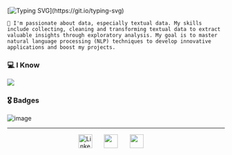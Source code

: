 [![Typing SVG](https://readme-typing-svg.herokuapp.com/?color=f75c7e&size=35&center=true&vCenter=true&width=1000&lines=Welcome+to+my+GitHub+👋;My+name+is+Thiago;Im+a+Data+Science+Student+!!;)](https://git.io/typing-svg)

`🔸 I'm passionate about data, especially textual data. My skills include collecting, cleaning and transforming textual data to extract valuable insights through exploratory analysis. My goal is to master natural language processing (NLP) techniques to develop innovative applications and boost my projects.`

  <h3>💻 I Know</h3>
  <a href="https://github.com/Mustasheep"><img src="https://go-skill-icons.vercel.app/api/icons?i=jupyter,r,py,numpy,pandas,matplotlib,seaborn,pytorch,sklearn,opencv,linux,git,mysql,postgresql,pbi,looker,figma,gcp,aws,azure" />
  </a> 

<h3>🎖 Badges</h3>

![image](https://github.com/user-attachments/assets/7fc555c0-bd4c-4e1b-b221-f2dbf6193023)


---------------

  <p align="center">
  <a href="https://www.linkedin.com/in/thiago-mustasheep"><img width="32px" alt="LinkedIn" title="LinkedIn" src="https://img.icons8.com/?size=100&id=lMUZwFHycz7a&format=png&color=000000"/></a>
  &#8287;&#8287;&#8287;&#8287;&#8287;
  <a href="https://discord.com/users/sheep8" width="32px" alt="Discord" title="Discord"><img width="32px" src="https://img.icons8.com/?size=100&id=xmpxGzSLFcZE&format=png&color=000000"/></a>
  &#8287;&#8287;&#8287;&#8287;&#8287;
  <a href="mailto:thiagoassis.scientist@gmail.com" width="32px" alt="Gmail" title="Email"><img width="32px" src="https://img.icons8.com/?size=100&id=48165&format=png&color=000000"/></a>
  &#8287;&#8287;&#8287;&#8287;&#8287;
</p>



